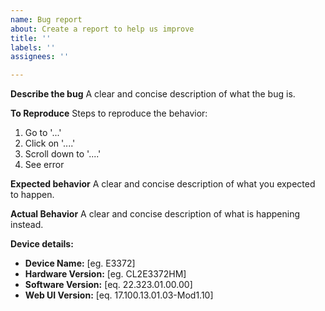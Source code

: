 ```yaml
---
name: Bug report
about: Create a report to help us improve
title: ''
labels: ''
assignees: ''

---
```


**Describe the bug**
A clear and concise description of what the bug is.

**To Reproduce**
Steps to reproduce the behavior:
1. Go to '...'
2. Click on '....'
3. Scroll down to '....'
4. See error

**Expected behavior**
A clear and concise description of what you expected to happen.

**Actual Behavior**
A clear and concise description of what is happening instead.

**Device details:**
 -   **Device Name:** [eg. E3372]
 -   **Hardware Version:** [eg. CL2E3372HM]
 -   **Software Version:** [eq. 22.323.01.00.00]
 -   **Web UI Version:** [eq. 17.100.13.01.03-Mod1.10]

